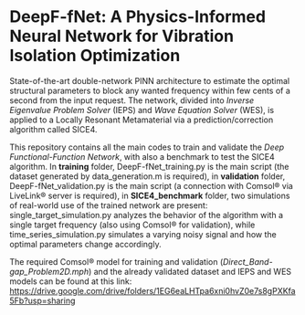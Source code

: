 # DeepF-fNet: A Physics-Informed Neural Network for Vibration Isolation Optimization
State-of-the-art double-network PINN architecture to estimate the optimal structural parameters to block any wanted frequency within few cents of a second from the input request. The network, divided into <i>Inverse Eigenvalue Problem Solver</i> (IEPS) and <i>Wave Equation Solver</i> (WES), is applied to a Locally Resonant Metamaterial via a prediction/correction algorithm called SICE4.

This repository contains all the main codes to train and validate the <i>Deep Functional-Function Network</i>, with also a benchmark to test the SICE4 algorithm. In <strong>training</strong> folder, DeepF-fNet_training.py is the main script (the dataset generated by data_generation.m is required), in <strong>validation</strong> folder, DeepF-fNet_validation.py is the main script (a connection with Comsol&reg; via LiveLink&reg; server is required), in <strong>SICE4_benchmark</strong> folder, two simulations of real-world use of the trained network are present: single_target_simulation.py analyzes the behavior of the algorithm with a single target frequency (also using Comsol&reg; for validation), while time_series_simulation.py simulates a varying noisy signal and how the optimal parameters change accordingly.

The required Comsol&reg; model for training and validation (<i>Direct_Band-gap_Problem2D.mph</i>) and the already validated dataset and IEPS and WES models can be found at this link: <a>https://drive.google.com/drive/folders/1EG6eaLHTpa6xni0hvZ0e7s8gPXKfa5Fb?usp=sharing</a>
